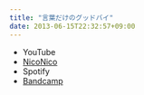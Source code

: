 ```yaml
---
title: "言葉だけのグッドバイ"
date: 2013-06-15T22:32:57+09:00
---
```


- YouTube
- [NicoNico](https://nico.ms/sm21123282)
- Spotify
- [Bandcamp](https://mikirihasshap.bandcamp.com/track/--58)

